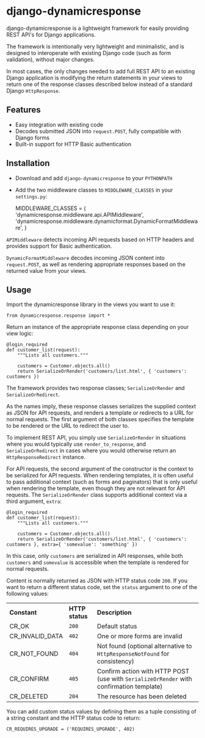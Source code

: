 # django-dynamicresponse

django-dynamicresponse is a lightweight framework for easily providing REST API's for Django applications.

The framework is intentionally very lightweight and minimalistic, and is designed to interoperate with existing Django code (such as form validation), without major changes.

In most cases, the only changes needed to add full REST API to an existing Django application is modifying the return statements in your views to return one of the response classes described below instead of a standard Django `HttpResponse`.

## Features

* Easy integration with existing code
* Decodes submitted JSON into `request.POST`, fully compatible with Django forms
* Built-in support for HTTP Basic authentication

## Installation

* Download and add `django-dynamicresponse` to your `PYTHONPATH`
* Add the two middleware classes to `MIDDLEWARE_CLASSES` in your `settings.py`:

    MIDDLEWARE_CLASSES = (
        'dynamicresponse.middleware.api.APIMiddleware',
        'dynamicresponse.middleware.dynamicformat.DynamicFormatMiddleware',
    )

`APIMiddleware` detects incoming API requests based on HTTP headers and provides support for Basic authentication.

`DynamicFormatMiddleware` decodes incoming JSON content into `request.POST`, as well as rendering appropriate responses based on the returned value from your views.

## Usage

Import the dynamicresponse library in the views you want to use it:

```
from dynamicresponse.response import *
```

Return an instance of the appropriate response class depending on your view logic:

    @login_required
    def customer_list(request):
        """Lists all customers."""
    
        customers = Customer.objects.all()
        return SerializeOrRender('customers/list.html', { 'customers': customers })

The framework provides two response classes; `SerializeOrRender` and `SerializeOrRedirect`.

As the names imply, these response classes serializes the supplied context as JSON for API requests, and renders a template or redirects to a URL for normal requests. The first argument of both classes specifies the template to be rendered or the URL to redirect the user to.

To implement REST API, you simply use `SerializeOrRender` in situations where you would typically use `render_to_response`, and `SerializeOrRedirect` in cases where you would otherwise return an `HttpResponseRedirect` instance.

For API requests, the second argument of the constructor is the context to be serialized for API requests. When rendering templates, it is often useful to pass additional context (such as forms and paginators) that is only useful when rendering the template, even though they are not relevant for API requests. The `SerializeOrRender` class supports additional context via a third argument, `extra`:

    @login_required
    def customer_list(request):
        """Lists all customers."""
    
        customers = Customer.objects.all()
        return SerializeOrRender('customers/list.html', { 'customers': customers }, extra={ 'somevalue': 'something' })

In this case, only `customers` are serialized in API responses, while both `customers` and `somevalue` is accessible when the template is rendered for normal requests.

Content is normally returned as JSON with HTTP status code `200`. If you want to return a different status code, set the `status` argument to one of the following values:

<table>
    <tr>
        <th style="text-align: left">Constant</th>
        <th style="text-align: left">HTTP status</th>
        <th style="text-align: left">Description</th>
    </tr>
    <tr>
        <td>CR_OK</td>
        <td><code>200</code></td>
        <td>Default status</td>
    </tr>
    <tr>
        <td>CR_INVALID_DATA</td>
        <td><code>402</code></td>
        <td>One or more forms are invalid</td>
    </tr>
    <tr>
        <td>CR_NOT_FOUND</td>
        <td><code>404</code></td>
        <td>Not found (optional alternative to <code>HttpResponseNotFound</code> for consistency)</td>
    </tr>
    <tr>
        <td>CR_CONFIRM</td>
        <td><code>405</code></td>
        <td>Confirm action with HTTP POST (use with <code>SerializeOrRender</code> with confirmation template)</td>
    </tr>
    <tr>
        <td>CR_DELETED</td>
        <td><code>204</code></td>
        <td>The resource has been deleted</td>
    </tr>
</table>

You can add custom status values by defining them as a tuple consisting of a string constant and the HTTP status code to return:

```
CR_REQUIRES_UPGRADE = ('REQUIRES_UPGRADE', 402)
```
